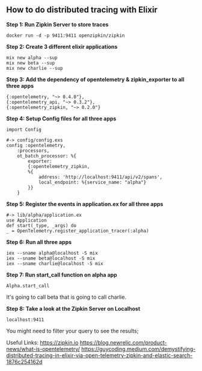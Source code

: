 ## How to do distributed tracing with Elixir

**Step 1:  Run Zipkin Server to store traces**

    docker run -d -p 9411:9411 openzipkin/zipkin

**Step 2: Create 3 different elixir applications**

    mix new alpha --sup
    mix new beta --sup
    mix new charlie --sup

**Step 3: Add the dependency of opentelemetry & zipkin_exporter to all three apps**

    {:opentelemetry, "~> 0.4.0"},
    {:opentelemetry_api, "~> 0.3.2"},
    {:opentelemetry_zipkin, "~> 0.2.0"}

**Step 4: Setup Config files for all three apps**

    import Config
    
    #-> config/config.exs
    config :opentelemetry,
        :processors,
        ot_batch_processor: %{
            exporter:
            {:opentelemetry_zipkin,
            %{
                address: 'http://localhost:9411/api/v2/spans',
                local_endpoint: %{service_name: "alpha"}
            }}
        }

**Step 5: Register the events in application.ex for all three apps**

    #-> lib/alpha/application.ex
    use Application
    def start(_type, _args) do
    _ = OpenTelemetry.register_application_tracer(:alpha)

**Step 6: Run all three apps**

    iex --sname alpha@localhost -S mix
    iex --sname beta@localhost -S mix
    iex --sname charlie@localhost -S mix

**Step 7: Run start_call function on alpha app**

    Alpha.start_call
It's going to call beta that is going to call charlie. 

**Step 8: Take a look at the Zipkin Server on Localhost**

    localhost:9411

You might need to filter your query to see the results; 

Useful Links: 
https://zipkin.io
https://blog.newrelic.com/product-news/what-is-opentelemetry/
https://guycoding.medium.com/demystifying-distributed-tracing-in-elixir-via-open-telemetry-zipkin-and-elastic-search-1876c254162d